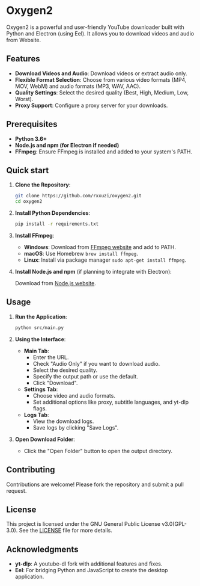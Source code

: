 # Oxygen2

Oxygen2 is a powerful and user-friendly YouTube downloader built with Python and Electron (using Eel). 
It allows you to download videos and audio from Website.

## Features

- **Download Videos and Audio**: Download videos or extract audio only.
- **Flexible Format Selection**: Choose from various video formats (MP4, MOV, WebM) and audio formats (MP3, WAV, AAC).
- **Quality Settings**: Select the desired quality (Best, High, Medium, Low, Worst).
- **Proxy Support**: Configure a proxy server for your downloads.

## Prerequisites

- **Python 3.6+**
- **Node.js and npm (for Electron if needed)**
- **FFmpeg**: Ensure FFmpeg is installed and added to your system's PATH.

## Quick start

1. **Clone the Repository**:

   ```bash
   git clone https://github.com/rxxuzi/oxygen2.git
   cd oxygen2
   ```

2. **Install Python Dependencies**:

   ```bash
   pip install -r requirements.txt
   ```

3. **Install FFmpeg**:

    - **Windows**: Download from [FFmpeg website](https://ffmpeg.org/download.html#build-windows) and add to PATH.
    - **macOS**: Use Homebrew `brew install ffmpeg`.
    - **Linux**: Install via package manager `sudo apt-get install ffmpeg`.

4. **Install Node.js and npm** (if planning to integrate with Electron):

   Download from [Node.js website](https://nodejs.org/).

## Usage

1. **Run the Application**:

   ```bash
   python src/main.py
   ```

2. **Using the Interface**:

    - **Main Tab**:
        - Enter the URL.
        - Check "Audio Only" if you want to download audio.
        - Select the desired quality.
        - Specify the output path or use the default.
        - Click "Download".
    - **Settings Tab**:
        - Choose video and audio formats.
        - Set additional options like proxy, subtitle languages, and yt-dlp flags.
    - **Logs Tab**:
        - View the download logs.
        - Save logs by clicking "Save Logs".

3. **Open Download Folder**:

    - Click the "Open Folder" button to open the output directory.

## Contributing

Contributions are welcome! Please fork the repository and submit a pull request.

## License

This project is licensed under the GNU General Public License v3.0(GPL-3.0). See the [LICENSE](LICENSE) file for more details.

## Acknowledgments

- **yt-dlp**: A youtube-dl fork with additional features and fixes.
- **Eel**: For bridging Python and JavaScript to create the desktop application.
